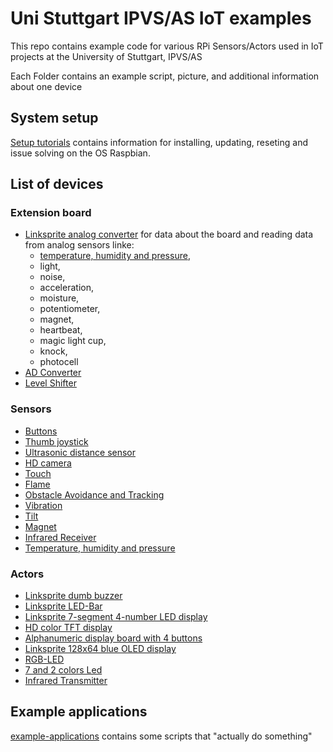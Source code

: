 # Uni Stuttgart IPVS/AS IoT examples
This repo contains example code for various RPi Sensors/Actors used in IoT projects at the University of Stuttgart, IPVS/AS

Each Folder contains an example script, picture, and additional information about one device

## System setup
[Setup tutorials](setup-raspberrypi) contains information for installing, updating, reseting and issue solving on the OS Raspbian.

## List of devices 

### Extension board
* [Linksprite analog converter](extension-board) for data about the board and reading data from analog sensors linke:
  * [temperature, humidity and pressure](sensor-temperature), 
  * light, 
  * noise, 
  * acceleration, 
  * moisture,
  * potentiometer,
  * magnet,
  * heartbeat,
  * magic light cup,
  * knock,
  * photocell
* [AD Converter](extension-board/ky053)
* [Level Shifter](extension-board/ky051)

### Sensors
* [Buttons](sensor-button)
* [Thumb joystick](sensor-thumb-joystick)
* [Ultrasonic distance sensor](sensor-ultrasonic-distance)
* [HD camera](sensor-HD-camera)
* [Touch](sensor-touch)
* [Flame](sensor-flame)
* [Obstacle Avoidance and Tracking](sensor-obstacle)
* [Vibration](sensor-vibration)
* [Tilt](sensor-tilt)
* [Magnet](sensor-magnet)
* [Infrared Receiver](sensor-infrared-receiver)
* [Temperature, humidity and pressure](sensor-temperature)

### Actors
* [Linksprite dumb buzzer](actor-linksprite-buzzer)
* [Linksprite LED-Bar](actor-linksprite-led-bar)
* [Linksprite 7-segment 4-number LED display](actor-led-7segment-4numbers)
* [HD color TFT display](actor-graphic-TFT-display)
* [Alphanumeric display board with 4 buttons](actor-alphanumeric-display-board)
* [Linksprite 128x64 blue OLED display](actor-linksprite-OLED-display)
* [RGB-LED](actor-RGB-LED)
* [7 and 2 colors Led](actor-7_2-colors)
* [Infrared Transmitter](actor-infrared-transmitter)



## Example applications
[example-applications](example-applications/) contains some scripts that "actually do something"
